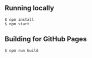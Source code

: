## Running locally

```
$ npm install
$ npm start
```

## Building for GitHub Pages

```
$ npm run build
```
